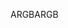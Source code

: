 <span data-ttu-id="f49f2-101">ARGB</span><span class="sxs-lookup"><span data-stu-id="f49f2-101">ARGB</span></span>
